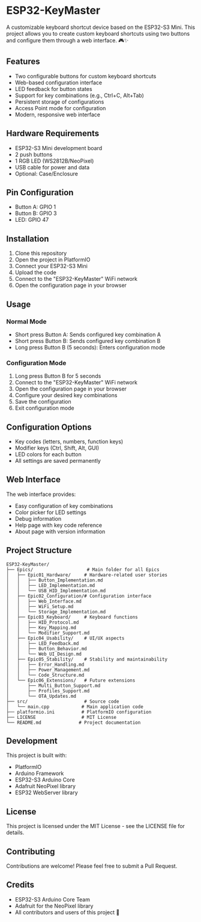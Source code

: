 # ESP32-KeyMaster

A customizable keyboard shortcut device based on the ESP32-S3 Mini. This project allows you to create custom keyboard shortcuts using two buttons and configure them through a web interface. 🎮✨

## Features

- Two configurable buttons for custom keyboard shortcuts
- Web-based configuration interface
- LED feedback for button states
- Support for key combinations (e.g., Ctrl+C, Alt+Tab)
- Persistent storage of configurations
- Access Point mode for configuration
- Modern, responsive web interface

## Hardware Requirements

- ESP32-S3 Mini development board
- 2 push buttons
- 1 RGB LED (WS2812B/NeoPixel)
- USB cable for power and data
- Optional: Case/Enclosure

## Pin Configuration

- Button A: GPIO 1
- Button B: GPIO 3
- LED: GPIO 47

## Installation

1. Clone this repository
2. Open the project in PlatformIO
3. Connect your ESP32-S3 Mini
4. Upload the code
5. Connect to the "ESP32-KeyMaster" WiFi network
6. Open the configuration page in your browser

## Usage

### Normal Mode
- Short press Button A: Sends configured key combination A
- Short press Button B: Sends configured key combination B
- Long press Button B (5 seconds): Enters configuration mode

### Configuration Mode
1. Long press Button B for 5 seconds
2. Connect to the "ESP32-KeyMaster" WiFi network
3. Open the configuration page in your browser
4. Configure your desired key combinations
5. Save the configuration
6. Exit configuration mode

## Configuration Options

- Key codes (letters, numbers, function keys)
- Modifier keys (Ctrl, Shift, Alt, GUI)
- LED colors for each button
- All settings are saved permanently

## Web Interface

The web interface provides:
- Easy configuration of key combinations
- Color picker for LED settings
- Debug information
- Help page with key code reference
- About page with version information

## Project Structure

```
ESP32-KeyMaster/
├── Epics/                    # Main folder for all Epics
│   ├── Epic01_Hardware/     # Hardware-related user stories
│   │   ├── Button_Implementation.md
│   │   ├── LED_Implementation.md
│   │   └── USB_HID_Implementation.md
│   ├── Epic02_Configuration/# Configuration interface
│   │   ├── Web_Interface.md
│   │   ├── WiFi_Setup.md
│   │   └── Storage_Implementation.md
│   ├── Epic03_Keyboard/     # Keyboard functions
│   │   ├── HID_Protocol.md
│   │   ├── Key_Mapping.md
│   │   └── Modifier_Support.md
│   ├── Epic04_Usability/    # UI/UX aspects
│   │   ├── LED_Feedback.md
│   │   ├── Button_Behavior.md
│   │   └── Web_UI_Design.md
│   ├── Epic05_Stability/    # Stability and maintainability
│   │   ├── Error_Handling.md
│   │   ├── Power_Management.md
│   │   └── Code_Structure.md
│   └── Epic06_Extensions/   # Future extensions
│       ├── Multi_Button_Support.md
│       ├── Profiles_Support.md
│       └── OTA_Updates.md
├── src/                     # Source code
│   └── main.cpp            # Main application code
├── platformio.ini          # PlatformIO configuration
├── LICENSE                 # MIT License
└── README.md              # Project documentation
```

## Development

This project is built with:
- PlatformIO
- Arduino Framework
- ESP32-S3 Arduino Core
- Adafruit NeoPixel library
- ESP32 WebServer library

## License

This project is licensed under the MIT License - see the LICENSE file for details.

## Contributing

Contributions are welcome! Please feel free to submit a Pull Request.

## Credits

- ESP32-S3 Arduino Core Team
- Adafruit for the NeoPixel library
- All contributors and users of this project 🚀 
